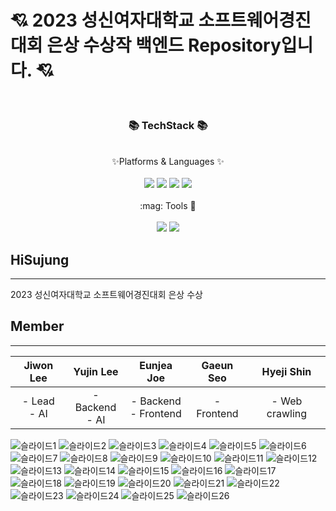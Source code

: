 # :cupid: 2023 성신여자대학교 소프트웨어경진대회 은상 수상작 백엔드 Repository입니다. :cupid:
<br/>
<div align = "center">
  <h3> 📚 TechStack 📚 </h3>
  <br/>
  ✨Platforms & Languages ✨
</div>
<br/>
<div align="center">
  <img src="https://img.shields.io/badge/Java-007396?style=flat&logo=Java&logoColor=white" />
  <img src="https://img.shields.io/badge/SpringBoot-6DB33F?style=flat&logo=SpringBoot&logoColor=white" />
  <img src="https://img.shields.io/badge/AmazonAWS-232F3E?style=flat&logo=AmazonAWS&logoColor=white" />
  <img src="https://img.shields.io/badge/MySQL-4479A1?style=flat&logo=MySQL&logoColor=white" />
</div>

<br/>
<div align="center">
:mag: Tools 🔎 
</div>
<br/>
<div align="center">
  <img src="https://img.shields.io/badge/intellijidea-000000?style=flat&logo=intellijidea&logoColor=white" />
  <img src="https://img.shields.io/badge/github-181717?style=flat&logo=github&logoColor=white" />
</div>

## HiSujung 
---
2023 성신여자대학교 소프트웨어경진대회 은상 수상

## Member
---

| **Jiwon Lee** | **Yujin Lee** | **Eunjea Joe** | **Gaeun Seo** | **Hyeji Shin** |
|:-------------:|:-------------:|:---------------:|:-------------:|:--------------:|
| - Lead  <br>- AI  | - Backend  <br>- AI  | - Backend  <br>- Frontend | - Frontend | - Web crawling |






![슬라이드1](https://github.com/HiSujung/hisujung-spring-mvc/assets/80439068/dca7c386-58b6-4fa5-a073-c3f438076627)
![슬라이드2](https://github.com/HiSujung/hisujung-spring-mvc/assets/80439068/d7427060-85d0-4e5c-a689-6131e750a7c3)
![슬라이드3](https://github.com/HiSujung/hisujung-spring-mvc/assets/80439068/77f77170-a1f9-43d6-9115-7e7ed3489b1d)
![슬라이드4](https://github.com/HiSujung/hisujung-spring-mvc/assets/80439068/4b8bc31b-5fd4-4dd5-bf7f-b56ceee43d4b)
![슬라이드5](https://github.com/HiSujung/hisujung-spring-mvc/assets/80439068/1747cb02-9bfc-4093-9417-3a222f5ba8ee)
![슬라이드6](https://github.com/HiSujung/hisujung-spring-mvc/assets/80439068/160a767e-6b19-45c2-9633-5800d8d01b46)
![슬라이드7](https://github.com/HiSujung/hisujung-spring-mvc/assets/80439068/9f43f6d9-de6c-45a4-933a-8c80edc5f296)
![슬라이드8](https://github.com/HiSujung/hisujung-spring-mvc/assets/80439068/da746775-3210-436a-9f09-f1c154357bda)
![슬라이드9](https://github.com/HiSujung/hisujung-spring-mvc/assets/80439068/a8495da2-6244-490f-b1c0-2b3d6ac71a60)
![슬라이드10](https://github.com/HiSujung/hisujung-spring-mvc/assets/80439068/a346f9f9-b0f0-4de7-865b-56e26656f88d)
![슬라이드11](https://github.com/HiSujung/hisujung-spring-mvc/assets/80439068/a664e4bc-cecc-4632-a2c5-7eaa15bcf87a)
![슬라이드12](https://github.com/HiSujung/hisujung-spring-mvc/assets/80439068/0c7cc829-cb92-4072-8083-6095e5b7113b)
![슬라이드13](https://github.com/HiSujung/hisujung-spring-mvc/assets/80439068/0841a744-dbd4-4e6f-9e2c-d7cb5b90fb1a)
![슬라이드14](https://github.com/HiSujung/hisujung-spring-mvc/assets/80439068/d8fbfe16-f6ac-4080-8d99-6907ed879b7b)
![슬라이드15](https://github.com/HiSujung/hisujung-spring-mvc/assets/80439068/703b6c4d-a923-426e-af37-f4dd92f86a4c)
![슬라이드16](https://github.com/HiSujung/hisujung-spring-mvc/assets/80439068/0b539597-0b98-46da-87e4-84f2cf447ae8)
![슬라이드17](https://github.com/HiSujung/hisujung-spring-mvc/assets/80439068/7b3b30e5-3b78-46c8-b68c-b832f34660ad)
![슬라이드18](https://github.com/HiSujung/hisujung-spring-mvc/assets/80439068/b3f58f4d-9542-4bf1-9695-8bcdbd1635a3)
![슬라이드19](https://github.com/HiSujung/hisujung-spring-mvc/assets/80439068/7770c259-c9a3-4d88-a18b-a7aeefb6e844)
![슬라이드20](https://github.com/HiSujung/hisujung-spring-mvc/assets/80439068/f5588617-5785-49c2-9c9a-5d2be58d589b)
![슬라이드21](https://github.com/HiSujung/hisujung-spring-mvc/assets/80439068/449be33b-35b3-440a-9a95-34fac7329467)
![슬라이드22](https://github.com/HiSujung/hisujung-spring-mvc/assets/80439068/8f2065f9-5408-49db-ab09-4923dff969d5)
![슬라이드23](https://github.com/HiSujung/hisujung-spring-mvc/assets/80439068/34437197-281c-42ff-bec7-a988994bb19b)
![슬라이드24](https://github.com/HiSujung/hisujung-spring-mvc/assets/80439068/1037ea7b-9958-4131-93fd-fdffe12e873a)
![슬라이드25](https://github.com/HiSujung/hisujung-spring-mvc/assets/80439068/131db617-39be-4589-b8ea-ed0cbd4b78cc)
![슬라이드26](https://github.com/HiSujung/hisujung-spring-mvc/assets/80439068/647fcc52-2eb6-4ea5-a1e5-cebecf3e2c51)

  
